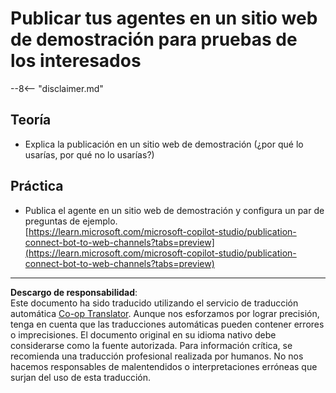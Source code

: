 <!--
CO_OP_TRANSLATOR_METADATA:
{
  "original_hash": "774cce7f425b6d530eedee647cfdbbee",
  "translation_date": "2025-10-17T19:17:36+00:00",
  "source_file": "docs/operative-preview/12-demo-website/README.md",
  "language_code": "es"
}
-->
# Publicar tus agentes en un sitio web de demostración para pruebas de los interesados

--8<-- "disclaimer.md"

## Teoría

- Explica la publicación en un sitio web de demostración (¿por qué lo usarías, por qué no lo usarías?)

## Práctica

- Publica el agente en un sitio web de demostración y configura un par de preguntas de ejemplo.  
[https://learn.microsoft.com/microsoft-copilot-studio/publication-connect-bot-to-web-channels?tabs=preview](https://learn.microsoft.com/microsoft-copilot-studio/publication-connect-bot-to-web-channels?tabs=preview)

---

**Descargo de responsabilidad**:  
Este documento ha sido traducido utilizando el servicio de traducción automática [Co-op Translator](https://github.com/Azure/co-op-translator). Aunque nos esforzamos por lograr precisión, tenga en cuenta que las traducciones automáticas pueden contener errores o imprecisiones. El documento original en su idioma nativo debe considerarse como la fuente autorizada. Para información crítica, se recomienda una traducción profesional realizada por humanos. No nos hacemos responsables de malentendidos o interpretaciones erróneas que surjan del uso de esta traducción.